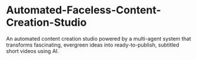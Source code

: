 # Automated-Faceless-Content-Creation-Studio
An automated content creation studio powered by a multi-agent system that transforms fascinating, evergreen ideas into ready-to-publish, subtitled short videos using AI.
